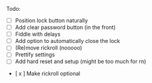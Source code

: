 Todo:

- [ ] Position lock button naturally
- [ ] Add clear password button (in the front)
- [ ] Fiddle with delays
- [ ] Add option to automatically close the lock
- [ ] (Re)move rickroll (nooooo)
- [ ] Prettify settings
- [ ] Add hard reset and setup (might be too much for rn)
- [ x ] Make rickroll optional